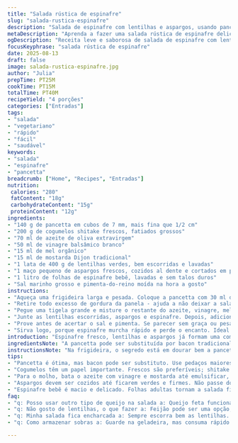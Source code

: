 ```yaml
---
title: "Salada rústica de espinafre"
slug: "salada-rustica-espinafre"
description: "Salada de espinafre com lentilhas e aspargos, usando pancetta crocante e cogumelos variados, temperada com molho de mostarda Dijon, mel e vinagre balsâmico branco. Combina crocância, maciez e sabores terrosos em uma entrada leve, sem lactose, glúten, nozes ou ovos."
metaDescription: "Aprenda a fazer uma salada rústica de espinafre deliciosa com pancetta, lentilhas e aspargos crocantes"
ogDescription: "Receita leve e saborosa de salada de espinafre com lentilhas e pancetta crocante. Uma entrada perfeita para qualquer ocasião"
focusKeyphrase: "salada rústica de espinafre"
date: 2025-08-13
draft: false
image: salada-rustica-espinafre.jpg
author: "Julia"
prepTime: PT25M
cookTime: PT15M
totalTime: PT40M
recipeYield: "4 porções"
categories: ["Entradas"]
tags:
- "salada"
- "vegetariano"
- "rápido"
- "fácil"
- "saudável"
keywords:
- "salada"
- "espinafre"
- "pancetta"
breadcrumb: ["Home", "Recipes", "Entradas"]
nutrition: 
 calories: "280"
 fatContent: "18g"
 carbohydrateContent: "15g"
 proteinContent: "12g"
ingredients:
- "140 g de pancetta em cubos de 7 mm, mais fina que 1/2 cm"
- "200 g de cogumelos shitake frescos, fatiados grossos"
- "70 ml de azeite de oliva extravirgem"
- "50 ml de vinagre balsâmico branco"
- "15 ml de mel orgânico"
- "15 ml de mostarda Dijon tradicional"
- "1 lata de 400 g de lentilhas verdes, bem escorridas e lavadas"
- "1 maço pequeno de aspargos frescos, cozidos al dente e cortados em pedaços"
- "1 litro de folhas de espinafre bebê, lavadas e sem talos duros"
- "Sal marinho grosso e pimenta-do-reino moída na hora a gosto"
instructions:
- "Aqueça uma frigideira larga e pesada. Coloque a pancetta com 30 ml de azeite e deixe fritar em fogo médio, até dourar e soltar gordura - devagar, não queimar. Quando os cubos começarem a chiar e ficarem crocantes nas bordas, jogue os cogumelos, mexendo sempre para eles cozinharem uniformemente. Percebe o aroma de terra e leve tostado? Ponto."
- "Retire todo excesso de gordura da panela - ajuda a não deixar a salada oleosa demais. Deixe a mistura esfriar, siga para o próximo passo antes que fique fria demais, quero morna, sabe?"
- "Pegue uma tigela grande e misture o restante do azeite, vinagre, mel e mostarda. Bata com o garfo até emulsificar - vê que o molho muda de textura, fica brilhante, bem misturado? É nisso que confio para preparar o tempero."
- "Junte as lentilhas escorridas, aspargos e espinafre. Depois, adicione o mix mais frio de pancetta e cogumelos. Misture com cuidado para não amassar as folhas, é crocante e fresco, precisa manter textura."
- "Prove antes de acertar o sal e pimenta. Se parecer sem graça ou pesado, leve uma espirradinha de limão por cima para dar frescor - aprendi que ácido equilibra sabores assim."
- "Sirva logo, porque espinafre murcha rápido e perde o encanto. Ideal para entrada ou acompanhamento para um churrasco leve, com pães rústicos ou uma taça de vinho branco gelado."
introduction: "Espinafre fresco, lentilhas e aspargos já formam uma combinação interessante, mas quando juntei pancetta crocante e cogumelos shitake pela primeira vez, tudo mudou. O contraste entre o salgado da pancetta e o toque terroso dos cogumelos cria uma textura e sabor únicos. A emulsão simples de mostarda, mel e vinagre branco captura o frescor dos legumes e o toque adocicado dos ingredientes, trazendo harmonia. Em vários testes, ajustar o tempo de cozimento dos aspargos e o ponto do espinafre fez toda diferença - não deixo cozinhar nem demais nem de menos para assegurar crocância e leveza. O resultado é uma salada que não dorme no ponto."
ingredientsNote: "A pancetta pode ser substituída por bacon tradicional, mas prefira cortar em cubos maiores para garantir textura. Use cogumelos frescos, shitake ou paris, sempre fatiados para soltar sabor e suco na frigideira. Lentilhas em lata são práticas, mas escorra bem para evitar encharcar a salada. Se não encontrar vinagre balsâmico branco, pode usar vinagre de maçã, mas cuidado para não pesar no sabor ácido. Aspargos frescos passam do ponto rápido, então cozinhe até que fiquem verde brilhante e levemente firmes - aquela ponta do garfo precisa atravessar com resistência. Espinafre bebê é a alma da receita, não use folhas adultas, muito fibrosas."
instructionsNote: "Na frigideira, o segredo está em dourar bem a pancetta até liberar gordura, isso junto com os cogumelos traz aquele aroma inconfundível. Remover a gordura em excesso evita que a salada fique oleosa, o que pode enterrar sabores delicados. A mistura do molho é rápida, mas bata até ficar homogêneo - é o que garante que o tempero envolva tudo. Misturar os ingredientes frios com gotas de calor dá um equilíbrio de texturas, e provar sempre. Sal e pimenta que não se faz de rogado, mas cuidado para não exagerar. Sirva rápido, o espinafre murcha e já era o frescor."
tips:
- "Pancetta é ótima, mas bacon pode ser substituto. Use pedaços maiores. Textura é crucial. Comece a fritar em fogo médio. Ouça aquele chiado gostoso. Não deixe queimar."
- "Cogumelos têm um papel importante. Frescos são preferíveis; shitake e paris funcionam bem. Fatie grosso para retenção de sabor e sucos. Eles vão ganhar cor e aroma."
- "Para o molho, bata o azeite com vinagre e mostarda até emulsificar, textura e brilho são fundamentais. Não misture tudo de uma vez. Quatro partes do molho é o ideal."
- "Aspargos devem ser cozidos até ficarem verdes e firmes. Não passe do ponto, eles perdem sabor. A ponta do garfo deve encontrar resistência, mas atravessar."
- "Espinafre bebê é macio e delicado. Folhas adultas tornam a salada fibrosa e pesada; isso é um erro. Mantenha a frescura ao misturar tudo rapidamente."
faq:
- "q: Posso usar outro tipo de queijo na salada a: Queijo feta funciona bem. Mas cuidado, o sal da pancetta já ajuda. Queijo de cabra traz cremosidade, diferente da pancetta. Use o que tem."
- "q: Não gosto de lentilhas, o que fazer a: Feijão pode ser uma opção, mas muda o sabor. Experimente grão-de-bico para crocância e proteína, textura também é importante. Misture bem."
- "q: Minha salada fica encharcada a: Sempre escorra bem as lentilhas. E a pancetta frita, remova todo excesso de gordura. Isso evita a salada pesada, a mistura deve ser leve."
- "q: Como armazenar sobras a: Guarde na geladeira, mas consuma rápido. Espinafre murcha, piora a textura. Coloque em um pote hermético, mas não exagere nas quantidades."

---
```

